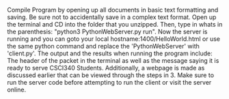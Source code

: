 Compile Program by opening up all documents in basic text formatting and saving. Be sure not to accidentally save in a complex text format.
Open up the terminal and CD into the folder that you unzipped. Then, type in whats in the parenthesis: "python3 PythonWebServer.py run". Now the server is running and you can goto your local hostname:1400/HelloWorld.html or use the same python command and replace the 'PythonWebServer' with 'client.py'.
The output and the results when running the program include: The header of the packet in the terminal as well as the message saying it is ready to serve CSCI340 Students. Additionally, a webpage is made as discussed earlier that can be viewed through the steps in 3.
Make sure to run the server code before attempting to run the client or visit the server online.